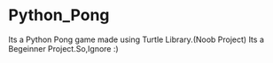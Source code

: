 # Python_Pong
Its a Python Pong game made using Turtle Library.(Noob Project)
Its a Begeinner Project.So,Ignore :)
